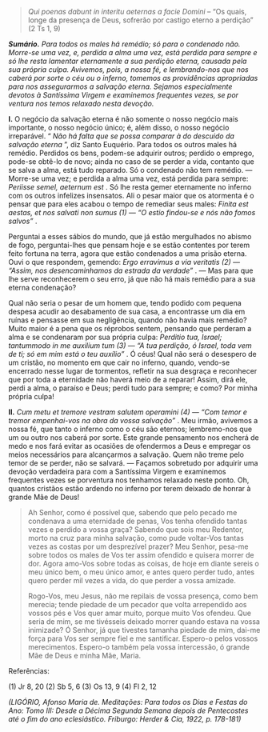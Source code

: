 > *Qui poenas dabunt in interitu aeternas a facie Domini* – “Os quais, longe da presença de Deus, sofrerão por castigo eterno a perdição” (2 Ts 1, 9)

***Sumário.** Para todos os males há remédio; só para o condenado não. Morre-se uma vez, e, perdida a alma uma vez, está perdida para sempre e só lhe resta lamentar eternamente a sua perdição eterna, causada pela sua própria culpa. Avivemos, pois, a nossa fé, e lembrando-nos que nos caberá por sorte o céu ou o inferno, tomemos as providências apropriadas para nos assegurarmos a salvação eterna. Sejamos especialmente devotos à Santíssima Virgem e examinemos frequentes vezes, se por ventura nos temos relaxado nesta devoção.*

**I.** O negócio da salvação eterna é não somente o nosso negócio mais importante, o nosso negócio único; é, além disso, o nosso negócio irreparável. “ *Não há falta que se possa comparar à do descuido da salvação eterna* ”, diz Santo Euquério. Para todos os outros males há remédio. Perdidos os bens, podem-se adquirir outros; perdido o emprego, pode-se obtê-lo de novo; ainda no caso de se perder a vida, contanto que se salva a alma, está tudo reparado. Só o condenado não tem remédio. — Morre-se uma vez; e perdida a alma uma vez, está perdida para sempre: *Periisse semel, aeternum est* . Só lhe resta gemer eternamente no inferno com os outros infelizes insensatos. Ali o pesar maior que os atormenta é o pensar que para eles acabou o tempo de remediar seus males: *Finita est aestas, et nos salvati non sumus (1) — “O estio findou-se e nós não fomos salvos”* .

Perguntai a esses sábios do mundo, que já estão mergulhados no abismo de fogo, perguntai-lhes que pensam hoje e se estão contentes por terem feito fortuna na terra, agora que estão condenados a uma prisão eterna. Ouvi o que respondem, gemendo: *Ergo erravimus a via veritatis (2) — “Assim, nos desencaminhamos da estrada da verdade”* . — Mas para que lhe serve reconhecerem o seu erro, já que não há mais remédio para a sua eterna condenação?

Qual não seria o pesar de um homem que, tendo podido com pequena despesa acudir ao desabamento de sua casa, a encontrasse um dia em ruínas e pensasse em sua negligência, quando não havia mais remédio? Muito maior é a pena que os réprobos sentem, pensando que perderam a alma e se condenaram por sua própria culpa: *Perditio tua, Israel; tantummodo in me auxilium tum (3) — “A tua perdição, ó Israel, toda vem de ti; só em mim está o teu auxílio”* . Ó céus! Qual não será o desespero de um cristão, no momento em que cair no inferno, quando, vendo-se encerrado nesse lugar de tormentos, refletir na sua desgraça e reconhecer que por toda a eternidade não haverá meio de a reparar! Assim, dirá ele, perdi a alma, o paraíso e Deus; perdi tudo para sempre; e como? Por minha própria culpa!

**II.** *Cum metu et tremore vestram salutem operamini (4) — “Com temor e tremor empenhai-vos na obra da vossa salvação”* . Meu irmão, avivemos a nossa fé, que tanto o inferno como o céu são eternos; lembremo-nos que um ou outro nos caberá por sorte. Este grande pensamento nos encherá de medo e nos fará evitar as ocasiões de ofendermos a Deus e empregar os meios necessários para alcançarmos a salvação. Quem não treme pelo temor de se perder, não se salvará. — Façamos sobretudo por adquirir uma devoção verdadeira para com a Santíssima Virgem e examinemos frequentes vezes se porventura nos tenhamos relaxado neste ponto. Oh, quantos cristãos estão ardendo no inferno por terem deixado de honrar à grande Mãe de Deus!

> Ah Senhor, como é possível que, sabendo que pelo pecado me condenava a uma eternidade de penas, Vos tenha ofendido tantas vezes e perdido a vossa graça? Sabendo que sois meu Redentor, morto na cruz para minha salvação, como pude voltar-Vos tantas vezes as costas por um desprezível prazer? Meu Senhor, pesa-me sobre todos os males de Vos ter assim ofendido e quisera morrer de dor. Agora amo-Vos sobre todas as coisas, de hoje em diante sereis o meu único bem, o meu único amor, e antes quero perder tudo, antes quero perder mil vezes a vida, do que perder a vossa amizade.
>
> Rogo-Vos, meu Jesus, não me repilais de vossa presença, como bem merecia; tende piedade de um pecador que volta arrependido aos vossos pés e Vos quer amar muito, porque muito Vos ofendeu. Que seria de mim, se me tivésseis deixado morrer quando estava na vossa inimizade? Ó Senhor, já que tivestes tamanha piedade de mim, dai-me força para Vos ser sempre fiel e me santificar. Espero-o pelos vossos merecimentos. Espero-o também pela vossa intercessão, ó grande Mãe de Deus e minha Mãe, Maria.

Referências:

\(1\) Jr 8, 20 (2) Sb 5, 6 (3) Os 13, 9 (4) Fl 2, 12

*(LIGÓRIO, Afonso Maria de. Meditações: Para todos os Dias e Festas do Ano: Tomo III: Desde a Décima Segunda Semana depois de Pentecostes até o fim do ano eclesiástico. Friburgo: Herder & Cia, 1922, p. 178-181)*

